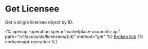 # Get Licensee

Get a single licensee object by ID.

{% openapi-operation spec="marketplace-accounts-api" path="/v1/accounts/licensees/{id}" method="get" %}
[Broken link](broken-reference)
{% endopenapi-operation %}
